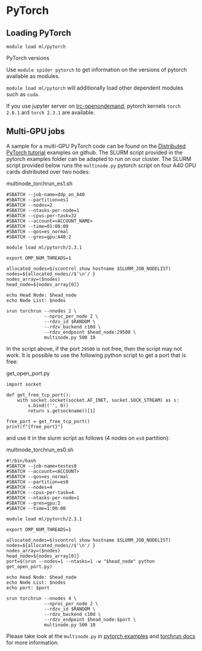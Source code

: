 # PyTorch

## Loading PyTorch

```
module load ml/pytorch
```

PyTorch versions

Use `module spider pytorch` to get information on the versions of pytorch available as modules.

`module load ml/pytorch` will additionally load other dependent modules such as `cuda`.

If you use jupyter server on [lrc-openondemand](../../../openondemand/overview/), pytorch kernels `torch 2.0.1` ard `torch 2.3.1` are available.

## Multi-GPU jobs

A sample for a multi-GPU PyTorch code can be found on the [Distributed PyTorch tutorial](https://github.com/pytorch/examples/tree/main/distributed/ddp-tutorial-series) examples on github. The SLURM script provided in the pytorch examples folder can be adapted to run on our cluster. The SLURM script provided below runs the `multinode.py` pytorch script on four A40 GPU cards distributed over two nodes:

multinode_torchrun_es1.sh

```
#SBATCH --job-name=ddp_on_A40
#SBATCH --partition=es1
#SBATCH --nodes=2
#SBATCH --ntasks-per-node=1
#SBATCH --cpus-per-task=32
#SBATCH --account=<ACCOUNT_NAME>
#SBATCH --time=01:00:00
#SBATCH --qos=es_normal
#SBATCH --gres=gpu:A40:2

module load ml/pytorch/2.3.1

export OMP_NUM_THREADS=1

allocated_nodes=$(scontrol show hostname $SLURM_JOB_NODELIST)
nodes=${allocated_nodes//$'\n'/ }
nodes_array=($nodes)
head_node=${nodes_array[0]}

echo Head Node: $head_node
echo Node List: $nodes

srun torchrun --nnodes 2 \
              --nproc_per_node 2 \
              --rdzv_id $RANDOM \
              --rdzv_backend c10d \
              --rdzv_endpoint $head_node:29500 \
              multinode.py 500 10
```

In the script above, if the port `29500` is not free, then the script may not work. It is possible to use the following python script to get a port that is free:

get_open_port.py

```
import socket

def get_free_tcp_port():
    with socket.socket(socket.AF_INET, socket.SOCK_STREAM) as s:
        s.bind(('', 0))
        return s.getsockname()[1]

free_port = get_free_tcp_port()
print(f"{free_port}")
```

and use it in the slurm script as follows (4 nodes on `es0` partition):

multinode_torchrun_es0.sh

```
#!/bin/bash
#SBATCH --job-name=testes0
#SBATCH --account=<ACCOUNT>
#SBATCH --qos=es_normal
#SBATCH --partition=es0
#SBATCH --nodes=4
#SBATCH --cpus-per-task=4
#SBATCH --ntasks-per-node=1
#SBATCH --gres=gpu:2
#SBATCH --time=1:00:00

module load ml/pytorch/2.3.1

export OMP_NUM_THREADS=1

allocated_nodes=$(scontrol show hostname $SLURM_JOB_NODELIST)
nodes=${allocated_nodes//$'\n'/ }
nodes_array=($nodes)
head_node=${nodes_array[0]}
port=$(srun --nodes=1 --ntasks=1 -w "$head_node" python get_open_port.py)

echo Head Node: $head_node
echo Node List: $nodes
echo port: $port

srun torchrun --nnodes 4 \
              --nproc_per_node 2 \
              --rdzv_id $RANDOM \
              --rdzv_backend c10d \
              --rdzv_endpoint $head_node:$port \
              multinode.py 500 10
```

Please take look at the `multinode.py` in [pytorch examples](https://github.com/pytorch/examples/tree/main/distributed/ddp-tutorial-series) and [torchrun docs](https://docs.pytorch.org/docs/stable/elastic/run.html) for more information.
